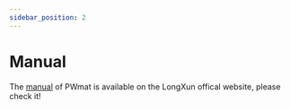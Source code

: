 ```yaml
---
sidebar_position: 2
---
```


# Manual

The [manual](http://www.pwmat.com/pwmat-resource/Manual.pdf) of PWmat is available on the LongXun offical website, please check it!
